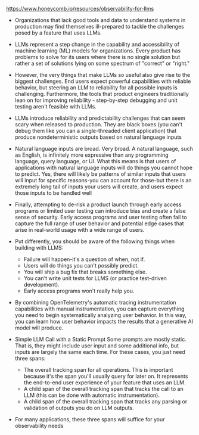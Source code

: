 https://www.honeycomb.io/resources/observability-for-llms

- Organizations that lack good tools and data to understand systems in production may find themselves ill-prepared to tackle the challenges posed by a feature that uses LLMs.

- LLMs represent a step change in the capability and accessibility of machine learning (ML) models for organizations. Every product has problems to solve for its users where there is no single solution but rather a set of solutions lying on some spectrum of "correct" or "right."

- However, the very things that make LLMs so useful also give rise to the biggest challenges. End users expect powerful capabilities with reliable behavior, but steering an LLM to reliability for all possible inputs is challenging. Furthermore, the tools that product engineers traditionally lean on for improving reliability - step-by-step debugging and unit testing aren't feasible with LLMs.
- LLMs introduce reliability and predictability challenges that can seem scary when released to production. They are black boxes (you can't debug them like you can a single-threaded client application) that produce nondeterministic outputs based on natural language inputs

- Natural language inputs are broad. Very broad. A natural language, such as English, is infinitely more expressive than any programming language, query language, or UI. What this means is that users of applications with natural language inputs will do things you cannot hope to predict. Yes, there will likely be patterns of similar inputs that users will input for specific reasons-you can account for those-but there is an extremely long tail of inputs your users will create, and users expect those inputs to be handled well

- Finally, attempting to de-risk a product launch through early access programs or limited user testing can introduce bias and create a false sense of security. Early access programs and user testing often fail to capture the full range of user behavior and potential edge cases that arise in real-world usage with a wide range of users.

- Put differently, you should be aware of the following things when building with LLMS:

  - Failure will happen-it's a question of when, not if.
  - Users will do things you can't possibly predict.
  - You will ship a bug fix that breaks something else.
  - You can't write unit tests for LLMS (or practice test-driven development).
  - Early access programs won't really help you.

- By combining OpenTelemetry's automatic tracing instrumentation capabilities with manual instrumentation, you can capture everything you need to begin systematically analyzing user behavior. In this way, you can learn how user behavior impacts the results that a generative AI model will produce.

- Simple LLM Call with a Static Prompt Some prompts are mostly static. That is, they might include user input and some additional info, but inputs are largely the same each time. For these cases, you just need three spans:
  - The overall tracking span for all operations. This is important because it's the span you'll usually query for later on. It represents the end-to-end user experience of your feature that uses an LLM.
  - A child span of the overall tracking span that tracks the call to an LLM (this can be done with automatic instrumentation).
  - A child span of the overall tracking span that tracks any parsing or validation of outputs you do on LLM outputs.
- For many applications, these three spans will suffice for your observability needs
